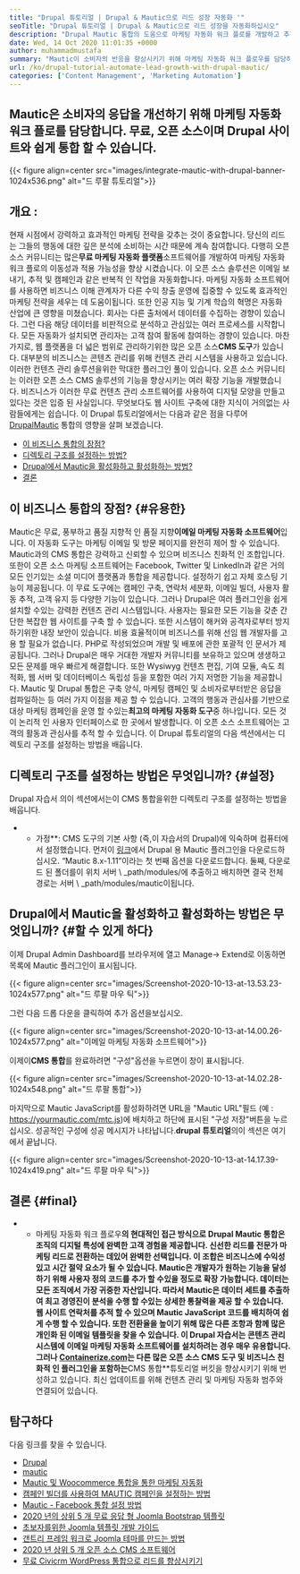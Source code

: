 ```yaml
---
title: "Drupal 튜토리얼 | Drupal & Mautic으로 리드 성장 자동화 '" 
seoTitle: "Drupal 튜토리얼 | Drupal & Mautic으로 리드 성장을 자동화하십시오" 
description: "Drupal Mautic 통합의 도움으로 마케팅 자동화 워크 플로를 개발하고 추적하십시오. 이 Drupal 튜토리얼에 따라 통합 단계를 배우십시오." 
date: Wed, 14 Oct 2020 11:01:35 +0000
author: muhammadmustafa
summary: "Mautic이 소비자의 반응을 향상시키기 위해 마케팅 자동화 워크 플로우를 담당하도록하십시오. 무료, 오픈 소스이며 Drupal 사이트와 쉽게 통합 할 수 있습니다." 
url: /ko/drupal-tutorial-automate-lead-growth-with-drupal-mautic/
categories: ['Content Management', 'Marketing Automation']
---
```


## Mautic은 소비자의 응답을 개선하기 위해 마케팅 자동화 워크 플로를 담당합니다. 무료, 오픈 소스이며 Drupal 사이트와 쉽게 통합 할 수 있습니다.

{{< figure align=center src="images/integrate-mautic-with-drupal-banner-1024x536.png" alt="드 루팔 튜토리얼">}}


## 개요 :
현재 시점에서 강력하고 효과적인 마케팅 전략을 갖추는 것이 중요합니다. 당신의 리드는 그들의 행동에 대한 깊은 분석에 소비하는 시간 때문에 계속 참여합니다. 다행히 오픈 소스 커뮤니티는 많은**무료 마케팅 자동화 플랫폼**소프트웨어를 개발하여 마케팅 자동화 워크 플로의 이동성과 적용 가능성을 향상 시켰습니다. 이 오픈 소스 솔루션은 이메일 보내기, 추적 및 캠페인과 같은 반복적 인 작업을 자동화합니다. 마케팅 자동화 소프트웨어를 사용하면 비즈니스 이해 관계자가 다른 수익 창출 운영에 집중할 수 있도록 효과적인 마케팅 전략을 세우는 데 도움이됩니다. 또한 인공 지능 및 기계 학습의 혁명은 자동화 산업에 큰 영향을 미쳤습니다. 회사는 다른 출처에서 데이터를 수집하는 경향이 있습니다. 그런 다음 해당 데이터를 비판적으로 분석하고 관심있는 여러 프로세스를 시작합니다. 모든 자동화가 설치되면 관리자는 고객 참여 활동에 참여하는 경향이 있습니다.
마찬가지로, 웹 플랫폼을 더 넓은 범위로 관리하기위한 많은 오픈 소스**CMS 도구**가 있습니다. 대부분의 비즈니스는 콘텐츠 관리를 위해 컨텐츠 관리 시스템을 사용하고 있습니다. 이러한 컨텐츠 관리 솔루션을위한 막대한 플러그인 풀이 있습니다. 오픈 소스 커뮤니티는 이러한 오픈 소스 CMS 솔루션의 기능을 향상시키는 여러 확장 기능을 개발했습니다. 비즈니스가 이러한 무료 컨텐츠 관리 소프트웨어를 사용하여 디지털 모양을 만들고 있다는 것은 입증 된 사실입니다. 무엇보다도 웹 사이트 구축에 대한 지식이 거의없는 사람들에게는 쉽습니다. 이 Drupal 튜토리얼에서는 다음과 같은 점을 다루어 [Drupal][2][Mautic][1] 통합의 영향을 살펴 보겠습니다.
  * [이 비즈니스 통합의 장점?][3]
  * [디렉토리 구조를 설정하는 방법?][4]
  * [Drupal에서 Mautic을 활성화하고 활성화하는 방법?][5]
  * [결론][6]

## 이 비즈니스 통합의 장점?   {#유용한}
Mautic은 무료, 풍부하고 품질 지향적 인 품질 지향**이메일 마케팅 자동화 소프트웨어**입니다. 이 자동화 도구는 마케팅 이메일 및 방문 페이지를 완전히 제어 할 수 있습니다. Mautic과의 CMS 통합은 강력하고 신뢰할 수 있으며 비즈니스 친화적 인 조합입니다. 또한이 오픈 소스 마케팅 소프트웨어는 Facebook, Twitter 및 LinkedIn과 같은 거의 모든 인기있는 소셜 미디어 플랫폼과 통합을 제공합니다. 설정하기 쉽고 자체 호스팅 기능이 제공됩니다. 이 무료 도구에는 캠페인 구축, 연락처 세분화, 이메일 빌더, 사용자 활동 추적, 고객 유지 등 다양한 기능이 있습니다. 그러나 Drupal은 여러 플러그인을 쉽게 설치할 수있는 강력한 컨텐츠 관리 시스템입니다. 사용자는 필요한 모든 기능을 갖춘 간단한 복잡한 웹 사이트를 구축 할 수 있습니다. 또한 시스템이 해커와 공격자로부터 방지하기위한 내장 보안이 있습니다. 비용 효율적이며 비즈니스를 위해 선임 웹 개발자를 고용 할 필요가 없습니다.
PHP로 작성되었으며 개발 및 배포에 관한 포괄적 인 문서가 제공됩니다. 그러나 Drupal은 매우 거대한 개발자 커뮤니티를 보유하고 있으며 생생하고 모든 문제를 매우 빠르게 해결합니다. 또한 Wysiwyg 컨텐츠 편집, 기여 모듈, 속도 최적화, 웹 서버 및 데이터베이스 독립성 등을 포함한 여러 가지 저명한 기능을 제공합니다. Mautic 및 Drupal 통합은 구축 양식, 마케팅 캠페인 및 소비자로부터받은 응답을 컴파일하는 등 여러 가지 이점을 제공 할 수 있습니다. 고객의 행동과 관심사를 기반으로 대상 마케팅 캠페인을 운영 할 수있는**최고의 마케팅 자동화 도구**중 하나입니다. 모든 것이 논리적 인 사용자 인터페이스로 한 곳에서 발생합니다. 이 오픈 소스 소프트웨어는 고객의 활동과 관심사를 추적 할 수 있습니다. 이 Drupal 튜토리얼의 다음 섹션에서는 디렉토리 구조를 설정하는 방법을 배웁니다.

## 디렉토리 구조를 설정하는 방법은 무엇입니까?   {#설정}
Drupal 자습서 의이 섹션에서는이 CMS 통합을위한 디렉토리 구조를 설정하는 방법을 배웁니다.
* * 가정**: CMS 도구의 기본 사항 (즉,이 자습서의 Drupal)에 익숙하며 컴퓨터에서 설정했습니다.
먼저이 [링크][7]에서 Drupal 용 Mautic 플러그인을 다운로드하십시오. “Mautic 8.x-1.11”이라는 첫 번째 옵션을 다운로드합니다.
둘째, 다운로드 된 폴더를이 위치 서버 \ _path/modules/에 추출하고 배치하면 결국 전체 경로는 서버 \ _path/modules/mautic이됩니다.

## Drupal에서 Mautic을 활성화하고 활성화하는 방법은 무엇입니까?   {#할 수 있게 하다}
이제 Drupal Admin Dashboard를 브라우저에 열고 Manage-> Extend로 이동하면 목록에 Mautic 플러그인이 표시됩니다.

{{< figure align=center src="images/Screenshot-2020-10-13-at-13.53.23-1024x577.png" alt="드 루팔 마우 틱">}}

그런 다음 드롭 다운을 클릭하여 추가 옵션을보십시오.

{{< figure align=center src="images/Screenshot-2020-10-13-at-14.00.26-1024x577.png" alt="이메일 마케팅 자동화 소프트웨어">}}

이제이**CMS 통합**를 완료하려면 "구성"옵션을 누르면이 창이 표시됩니다.

{{< figure align=center src="images/Screenshot-2020-10-13-at-14.02.28-1024x548.png" alt="드 루팔 통합">}}

마지막으로 Mautic JavaScript를 활성화하려면 URL을 "Mautic URL"필드 (예 : https://yourmautic.com/mtc.js)에 배치하고 하단에 표시된 "구성 저장"버튼을 누르십시오. 성공적인 구성에 성공 메시지가 나타납니다.**drupal 튜토리얼**의이 섹션은 여기에서 끝납니다.

{{< figure align=center src="images/Screenshot-2020-10-13-at-14.17.39-1024x419.png" alt="드 루팔 마우 틱">}}


## 결론   {#final}
* * 마케팅 자동화 워크 플로우**의 현대적인 접근 방식으로 Drupal Mautic 통합은 조직의 디지털 특성에 완벽한 고객 경험을 제공합니다. 신선한 리드를 전문가 마케팅 리드로 전환하는 데있어 완벽한 선택입니다. 이 조합은 비즈니스에 수익성 있고 시간 절약 요소가 될 수 있습니다. Mautic은 개발자가 원하는 기능을 달성하기 위해 사용자 정의 코드를 추가 할 수있을 정도로 확장 가능합니다. 데이터는 모든 조직에서 가장 귀중한 자산입니다. 따라서 Mautic은 데이터 세트를 추출하여 최고 경영진이 분석을 수행 할 수있는 상세한 통찰력을 제공 할 수 있습니다. 웹 사이트 연락처를 추적 할 수 있으며 Mautic JavaScript 코드를 배치하여 쉽게 수행 할 수 있습니다. 또한 전환율을 높이기 위해 많은 다른 조항과 함께 많은 개인화 된 이메일 템플릿을 찾을 수 있습니다.
이 Drupal 자습서는 콘텐츠 관리 시스템에 이메일 마케팅 자동화 소프트웨어를 설치하려는 경우 매우 유용합니다. 그러나 [Containerize.com][8]는 다른 많은 오픈 소스 CMS 도구 및 비즈니스 친화적 인 플러그인을 포함하는**CMS 통합**튜토리얼 버킷을 향상시키기 위해 번성하고 있습니다. 최신 업데이트를 위해 컨텐츠 관리 및 마케팅 자동화 범주와 연결되어 있습니다.

## 탐구하다
다음 링크를 찾을 수 있습니다.
  * [Drupal][9]
  * [mautic][10]
  * [Mautic 및 Woocommerce 통합을 통한 마케팅 자동화][11]
  * [캠페인 빌더를 사용하여 MAUTIC 캠페인을 설정하는 방법][12]
  * [Mautic - Facebook 통합 설정 방법][13]
  * [2020 년의 상위 5 개 무료 응답 형 Joomla Bootstrap 템플릿][14]
  * [초보자를위한 Joomla 템플릿 개발 가이드][15]
  * [갠트리 프레임 워크로 Joomla 테마를 만드는 방법][16]
  * [2020 년 상위 5 개 오픈 소스 CMS 소프트웨어][17]
  * [무료 Civicrm WordPress 통합으로 리드를 향상시키기][18]

  
[1]: https://products.containerize.com/marketing-automation/mautic
[2]: https://products.containerize.com/content-management/drupal
[3]: #useful
[4]: #setup
[5]: #enable
[6]: #final
[7]: https://www.drupal.org/project/mautic/releases
[8]: https://www.containerize.com/
[9]: https://products.containerize.com/content-management/drupal/
[10]: https://products.containerize.com/marketing-automation/mautic/
[11]: https://blog.containerize.com/blogging/marketing-automation-using-mautic-and-wordpress-woocommerce/
[12]: https://blog.containerize.com/marketing-automation/how-to-setup-marketing-campaigns-using-mautic-campaign-builder/
[13]: https://blog.containerize.com/marketing-automation/how-to-setup-mautic-facebook-integration/
[14]: https://blog.containerize.com/content-management/top-5-best-free-responsive-joomla-templates-of-2020/
[15]: https://blog.containerize.com/content-management/responsive-joomla-templates-tutorial/
[16]: https://blog.containerize.com/content-management/how-to-create-joomla-theme-joomla-gantry-framework/
[17]: https://blog.containerize.com/content-management/top-5-open-source-content-management-systems-for-2020/
[18]: https://blog.containerize.com/blogging/civicrm-wordpress-integration-wordpress-tutorial/
